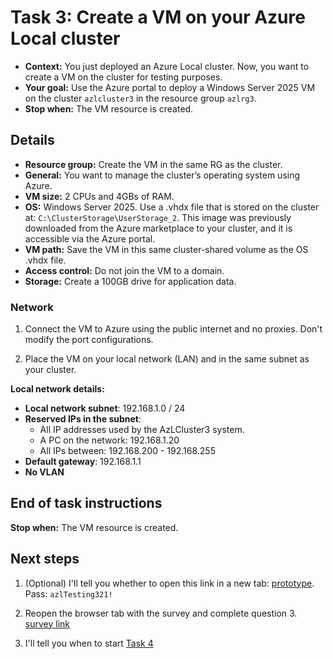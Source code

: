 
# Task 3: Create a VM on your Azure Local cluster

- **Context:** You just deployed an Azure Local cluster. Now, you want to create a VM on the cluster for testing purposes. 
- **Your goal:** Use the Azure portal to deploy a Windows Server 2025 VM on the cluster `azlcluster3` in the resource group `azlrg3`.
- **Stop when:** The VM resource is created.

## Details

- **Resource group:** Create the VM in the same RG as the cluster.
- **General:** You want to manage the cluster’s operating system using Azure.
- **VM size:** 2 CPUs and 4GBs of RAM.
- **OS:** Windows Server 2025. Use a .vhdx file that is stored on the cluster at: `C:\ClusterStorage\UserStorage_2`. This image was previously downloaded from the Azure marketplace to your cluster, and it is accessible via the Azure portal. 
- **VM path:** Save the VM in this same cluster-shared volume as the OS .vhdx file. 
- **Access control:** Do not join the VM to a domain.
- **Storage:** Create a 100GB drive for application data.

### Network

1. Connect the VM to Azure using the public internet and no proxies. Don't modify the port configurations. 

2. Place the VM on your local network (LAN) and in the same subnet as your cluster.

**Local network details:**

  - **Local network subnet**: 192.168.1.0 / 24
  - **Reserved IPs in the subnet**:
    - All IP addresses used by the AzLCluster3 system. 
    - A PC on the network: 192.168.1.20
    - All IPs between: 192.168.200 - 192.168.255
  - **Default gateway**: 192.168.1.1
  - **No VLAN**


## End of task instructions

**Stop when:** The VM resource is created.

## Next steps 

1. (Optional) I'll tell you whether to open this link in a new tab: [prototype](https://www.figma.com/proto/iBO6B6vgjwlEzgv7p10qFi/AzL-Benchmark-Prototypes?node-id=57-1228&p=f&viewport=1477%2C713%2C0.1&t=nc4yBratS5PjalR7-0&scaling=min-zoom&content-scaling=fixed&starting-point-node-id=104%3A45&show-proto-sidebar=1). Pass: `azlTesting321!`

2. Reopen the browser tab with the survey and complete question 3. [survey link](https://forms.office.com/r/4bBC2WZ5qG)

3. I'll tell you when to start [Task 4](task4.md)
